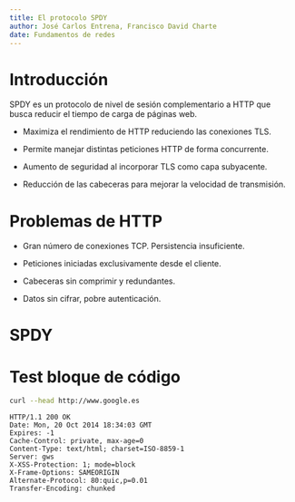 ```yaml
---
title: El protocolo SPDY
author: José Carlos Entrena, Francisco David Charte
date: Fundamentos de redes
---
```


# Introducción

SPDY es un protocolo de nivel de sesión complementario a HTTP que busca reducir el tiempo de carga de páginas web. 
 
* Maximiza el rendimiento de HTTP reduciendo las conexiones TLS.

* Permite manejar distintas peticiones HTTP de forma concurrente.

* Aumento de seguridad al incorporar TLS como capa subyacente. 

* Reducción de las cabeceras para mejorar la velocidad de transmisión.

# Problemas de HTTP

* Gran número de conexiones TCP. Persistencia insuficiente.

* Peticiones iniciadas exclusivamente desde el cliente.

* Cabeceras sin comprimir y redundantes.

* Datos sin cifrar, pobre autenticación.

# SPDY

# Test bloque de código

~~~sh
curl --head http://www.google.es
~~~

~~~
HTTP/1.1 200 OK
Date: Mon, 20 Oct 2014 18:34:03 GMT
Expires: -1
Cache-Control: private, max-age=0
Content-Type: text/html; charset=ISO-8859-1
Server: gws
X-XSS-Protection: 1; mode=block
X-Frame-Options: SAMEORIGIN
Alternate-Protocol: 80:quic,p=0.01
Transfer-Encoding: chunked
~~~

<!-- Compilar con
  pandoc -t revealjs -o presentacion.html presentacion.md --self-contained

  o bien

  pandoc -t dzslides -o presentacion.html presentacion.md --self-contained
-->
